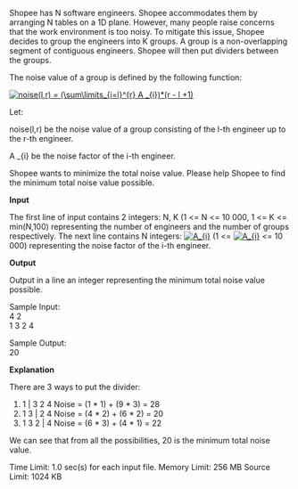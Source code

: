 Shopee has N software engineers. Shopee accommodates them by arranging N tables on a 1D plane. However, many people raise concerns that the work environment is too noisy. To mitigate this issue, Shopee decides to group the engineers into K groups. A group is a non-overlapping segment of contiguous engineers. Shopee will then put dividers between the groups.

 

The noise value of a group is defined by the following function:

<a href="https://www.codecogs.com/eqnedit.php?latex=noise(l,r)&space;=&space;(\sum\limits_{i=l}^{r}&space;A&space;_{i})*(r&space;-&space;l&space;&plus;1)" target="_blank"><img src="https://latex.codecogs.com/gif.latex?noise(l,r)&space;=&space;(\sum\limits_{i=l}^{r}&space;A&space;_{i})*(r&space;-&space;l&space;&plus;1)" title="noise(l,r) = (\sum\limits_{i=l}^{r} A _{i})*(r - l +1)" /></a>


Let:

noise(l,r) be the noise value of a group consisting of the l-th engineer up to the r-th engineer.

A _{i} be the noise factor of the i-th engineer.

 

Shopee wants to minimize the total noise value. Please help Shopee to find the minimum total noise value possible.

 

**Input**

The first line of input contains 2 integers: N, K (1 <= N <= 10 000, 1 <= K <= min(N,100) representing the number of engineers and the number of groups respectively. The next line contains N integers: <a href="https://www.codecogs.com/eqnedit.php?latex=A_{i}" target="_blank"><img src="https://latex.codecogs.com/gif.latex?A_{i}" title="A_{i}" /></a> (1 <= <a href="https://www.codecogs.com/eqnedit.php?latex=A_{i}" target="_blank"><img src="https://latex.codecogs.com/gif.latex?A_{i}" title="A_{i}" /></a> <= 10 000) representing the noise factor of the i-th engineer.

 

**Output**

Output in a line an integer representing the minimum total noise value possible.

Sample Input: \
4 2 \
1 3 2 4

Sample Output: \
20



**Explanation**

There are 3 ways to put the divider:

1.  1 | 3 2 4
    Noise = (1 * 1) + (9 * 3) = 28
2.  1 3 | 2 4
    Noise = (4 * 2) + (6 * 2) = 20
3.  1 3 2 | 4
    Noise = (6 * 3) + (4 * 1) = 22

We can see that from all the possibilities, 20 is the minimum total noise value.



Time Limit:	1.0 sec(s) for each input file.
Memory Limit:	256 MB
Source Limit:	1024 KB